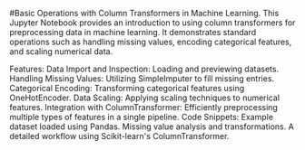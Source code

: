#Basic Operations with Column Transformers in Machine Learning.
This Jupyter Notebook provides an introduction to using column transformers for preprocessing data in machine learning. It demonstrates standard operations such as handling missing values, encoding categorical features, and scaling numerical data.

Features:
Data Import and Inspection: Loading and previewing datasets.
Handling Missing Values: Utilizing SimpleImputer to fill missing entries.
Categorical Encoding: Transforming categorical features using OneHotEncoder.
Data Scaling: Applying scaling techniques to numerical features.
Integration with ColumnTransformer: Efficiently preprocessing multiple types of features in a single pipeline.
Code Snippets:
Example dataset loaded using Pandas.
Missing value analysis and transformations.
A detailed workflow using Scikit-learn's ColumnTransformer.
